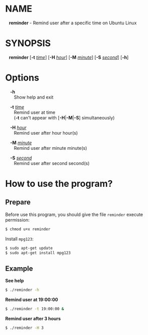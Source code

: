 # NAME
&nbsp;&nbsp;&nbsp;**reminder** - Remind user after a specific time on Ubuntu Linux

# SYNOPSIS
&nbsp;&nbsp;&nbsp;**reminder** [**-t** <u>*time*</u>] [**-H** <u>*hour*</u>] [**-M** <u>_minute_</u>] [**-S** <u>_second_</u>] [**-h**]

# Options

&nbsp;&nbsp;&nbsp; **-h**                                            
&nbsp;&nbsp;&nbsp;&nbsp;&nbsp;&nbsp;     Show help and exit                      
                                         
&nbsp;&nbsp;&nbsp;  **-t** <u>*time*</u>                                     
&nbsp;&nbsp;&nbsp;&nbsp;&nbsp;&nbsp;     Remind user at time                                                     
&nbsp;&nbsp;&nbsp;&nbsp;&nbsp;&nbsp;     (**-t** can't appear with [**-H**|**-M**|**-S**] simultaneously)                  
                                        
&nbsp;&nbsp;&nbsp;  **-H** <u>*hour*</u>                                             
&nbsp;&nbsp;&nbsp;&nbsp;&nbsp;&nbsp;     Remind user after hour hour(s)                      
                                        
&nbsp;&nbsp;&nbsp;  **-M** <u>*minute*</u>                                                 
&nbsp;&nbsp;&nbsp;&nbsp;&nbsp;&nbsp;     Remind user after minute minute(s)               
                                        
&nbsp;&nbsp;&nbsp;  **-S** <u>*second*</u>                                               
&nbsp;&nbsp;&nbsp;&nbsp;&nbsp;&nbsp;     Remind user after second second(s)                      

# How to use the program?
## Prepare
Before use this program, you should give the file `reminder` execute permission:             
 
```bash      
$ chmod u+x reminder           
```
Install `mpg123`:         
        
```bash
$ sudo apt-get update
$ sudo apt-get install mpg123
```

## Example        
**See help**         
      
```bash
$ ./reminder -h
```         
**Remind user at 19:00:00**              
   
```bash          
$ ./reminder -t 19:00:00 &
```
**Remind user after 3 hours**           
       
```bash
$ ./reminder -H 3
```
